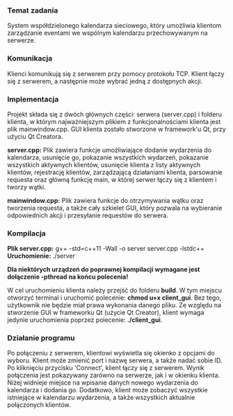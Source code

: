 ### Temat zadania
System współdzielonego kalendarza sieciowego, który umożliwia klientom zarządzanie eventami we wspólnym kalendarzu przechowywanym na serwerze.

### Komunikacja
Klienci komunikują się z serwerem przy pomocy protokołu TCP. Klient łączy się z serwerem, a następnie może wybrać jedną z dostępnych akcji.

### Implementacja
Projekt składa się z dwóch głównych części: serwera (server.cpp) i folderu klienta, w którym najważniejszym plikiem z funkcjonalnościami klienta jest plik mainwindow.cpp. GUI klienta zostało stworzone w framework'u Qt, przy użyciu Qt Creatora.

**server.cpp:**
Plik zawiera funkcje umożliwiające dodanie wydarzenia do kalendarza, usunięcie go, pokazanie wszystkich wydarzeń, pokazanie wszystkich aktywnych klientów, usunięcie klienta z listy aktywnych klientów, rejestrację klientów, zarządzającą działaniami klienta, parsowanie requesta oraz główną funkcję main, w której serwer łączy się z klientem i tworzy wątki.

**mainwindow.cpp:**
Plik zawiera funkcje do otrzymywania wątku oraz tworzenia requesta, a także cały szkielet GUI, który pozwala na wybieranie odpowiednich akcji i przesyłanie requestów do serwera.

### Kompilacja 

**Plik server.cpp:**
g++ -std=c++11 -Wall -o server server.cpp -lstdc++
**Uruchomienie:** ./server

**Dla niektórych urządzeń do poprawnej kompilacji wymagane jest dołączenie -pthread na końcu polecenia!**

W cel uruchomieniu klienta należy przejść do folderu **build**. W tym miejscu otworzyć terminal i uruchomić polecenie: **chmod u+x client_gui**. Bez tego, użytkownik nie będzie miał prawa wykonania danego pliku. Ze względu na stworzenie GUI w frameworku Qt (użycie Qt Creator), klient wymaga jedynie uruchomienia poprzez polecenie: **./client_gui**.

### Działanie programu
Po połączeniu z serwerem, klientowi wyświetla się okienko z opcjami do wyboru. Klient może zmienić port i nazwę serwera, a także nadać sobie ID. Po kliknięciu przycisku 'Connect', klient łączy się z serwerem. Wynik połączenia jest pokazywany zarówno na serwerze, jak i w okienku klienta. Niżej widnieje miejsce na wpisanie danych nowego wydarzenia do kalendarza i dodania go. Dodatkowo, klient może zobaczyć wszystkie istniejące w kalendarzu wydarzenia, a także wszystkich aktualnie połączonych klientów.
